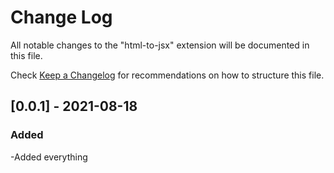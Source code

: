 # Change Log

All notable changes to the "html-to-jsx" extension will be documented in this file.

Check [Keep a Changelog](http://keepachangelog.com/) for recommendations on how to structure this file.

## [0.0.1] - 2021-08-18

### Added

-Added everything
